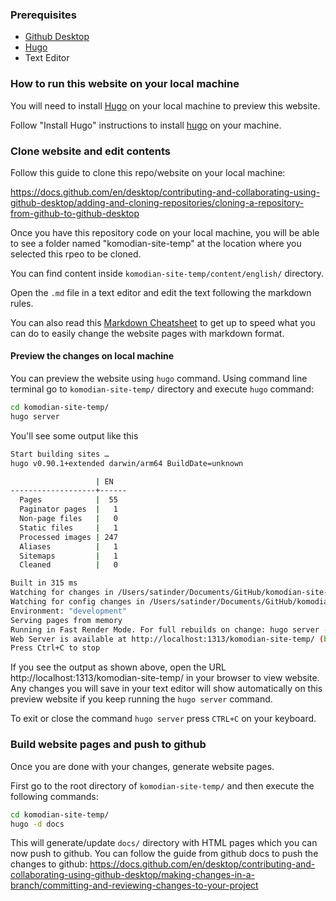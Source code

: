 
### Prerequisites

- [Github Desktop](https://desktop.github.com/)
- [Hugo](https://gohugo.io/)
- Text Editor

### How to run this website on your local machine

You will need to install [Hugo](https://gohugo.io/) on your local machine to preview this website.

Follow "Install Hugo" instructions to install [hugo](https://gohugo.io/getting-started/installing/) on your machine.

### Clone website and edit contents

Follow this guide to clone this repo/website on your local machine:

https://docs.github.com/en/desktop/contributing-and-collaborating-using-github-desktop/adding-and-cloning-repositories/cloning-a-repository-from-github-to-github-desktop

Once you have this repository code on your local machine, you will be able to see a folder named "komodian-site-temp" at the location where you selected this rpeo to be cloned.

You can find content inside `komodian-site-temp/content/english/` directory.

Open the `.md` file in a text editor and edit the text following the markdown rules.

You can also read this [Markdown Cheatsheet](https://github.com/adam-p/markdown-here/wiki/Markdown-Cheatsheet) to get up to speed what you can do to easily change the website pages with markdown format.

#### Preview the changes on local machine

You can preview the website using `hugo` command. Using command line terminal go to `komodian-site-temp/` directory and execute `hugo` command:

```bash
cd komodian-site-temp/
hugo server
```

You'll see some output like this

```bash
Start building sites …
hugo v0.90.1+extended darwin/arm64 BuildDate=unknown

                   | EN
-------------------+------
  Pages            |  55
  Paginator pages  |   1
  Non-page files   |   0
  Static files     |   1
  Processed images | 247
  Aliases          |   1
  Sitemaps         |   1
  Cleaned          |   0

Built in 315 ms
Watching for changes in /Users/satinder/Documents/GitHub/komodian-site-temp/{archetypes,assets,content,data,i18n,layouts,static,themes}
Watching for config changes in /Users/satinder/Documents/GitHub/komodian-site-temp/config.toml, /Users/satinder/Documents/GitHub/komodian-site-temp/config/_default, /Users/satinder/Documents/GitHub/komodian-site-temp/themes/bigspring/config.toml
Environment: "development"
Serving pages from memory
Running in Fast Render Mode. For full rebuilds on change: hugo server --disableFastRender
Web Server is available at http://localhost:1313/komodian-site-temp/ (bind address 127.0.0.1)
Press Ctrl+C to stop
```

If you see the output as shown above, open the URL http://localhost:1313/komodian-site-temp/ in your browser to view website.
Any changes you will save in your text editor will show automatically on this preview website if you keep running the `hugo server` command.

To exit or close the command `hugo server` press `CTRL+C` on your keyboard.

### Build website pages and push to github

Once you are done with your changes, generate website pages.

First go to the root directory of `komodian-site-temp/` and then execute the following commands:

```bash
cd komodian-site-temp/
hugo -d docs
```

This will generate/update `docs/` directory with HTML pages which you can now push to github. You can follow the guide from github docs to push the changes to github: https://docs.github.com/en/desktop/contributing-and-collaborating-using-github-desktop/making-changes-in-a-branch/committing-and-reviewing-changes-to-your-project

